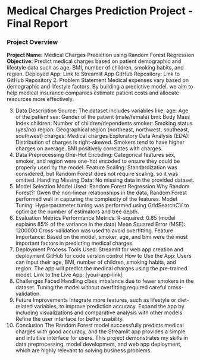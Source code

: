 # Medical Charges Prediction Project - Final Report

### Project Overview
**Project Name:** Medical Charges Prediction using Random Forest Regression
**Objective:** Predict medical charges based on patient demographic and lifestyle data such as age, BMI, number of children, smoking habits, and region.
Deployed App: Link to Streamlit App
GitHub Repository: Link to GitHub Repository
2. Problem Statement
Medical expenses vary based on demographic and lifestyle factors. By building a predictive model, we aim to help medical insurance companies estimate patient costs and allocate resources more effectively.

3. Data Description
Source: The dataset includes variables like:
age: Age of the patient
sex: Gender of the patient (male/female)
bmi: Body Mass Index
children: Number of children/dependents
smoker: Smoking status (yes/no)
region: Geographical region (northeast, northwest, southeast, southwest)
charges: Medical charges
Exploratory Data Analysis (EDA):
Distribution of charges is right-skewed.
Smokers tend to have higher charges on average.
BMI positively correlates with charges.
4. Data Preprocessing
One-Hot Encoding: Categorical features sex, smoker, and region were one-hot encoded to ensure they could be properly used by the model.
Feature Scaling: Standardization was considered, but Random Forest does not require scaling, so it was omitted.
Handling Missing Data: No missing data in the provided dataset.
5. Model Selection
Model Used: Random Forest Regression
Why Random Forest?: Given the non-linear relationships in the data, Random Forest performed well in capturing the complexity of the features.
Model Tuning: Hyperparameter tuning was performed using GridSearchCV to optimize the number of estimators and tree depth.
6. Evaluation Metrics
Performance Metrics:
R-squared: 0.85 (model explains 85% of the variance in the data)
Mean Squared Error (MSE): 1200000
Cross-validation was used to avoid overfitting.
Feature Importance: Based on the model, smoker, age, and bmi were the most important factors in predicting medical charges.
7. Deployment Process
Tools Used:
Streamlit for web app creation and deployment
GitHub for code version control
How to Use the App:
Users can input their age, BMI, number of children, smoking habits, and region.
The app will predict the medical charges using the pre-trained model.
Link to the Live App: [your-app-link]
8. Challenges Faced
Handling class imbalance due to fewer smokers in the dataset.
Tuning the model without overfitting required careful cross-validation.
9. Future Improvements
Integrate more features, such as lifestyle or diet-related variables, to improve prediction accuracy.
Expand the app by including visualizations and comparative analysis with other models.
Refine the user interface for better usability.
10. Conclusion
The Random Forest model successfully predicts medical charges with good accuracy, and the Streamlit app provides a simple and intuitive interface for users. This project demonstrates my skills in data preprocessing, model development, and web app deployment, which are highly relevant to solving business problems.
